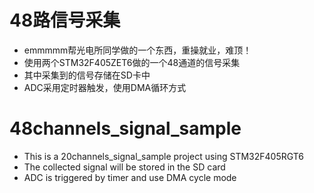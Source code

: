 # 48路信号采集  
* emmmmm帮光电所同学做的一个东西，重操就业，难顶！  
* 使用两个STM32F405ZET6做的一个48通道的信号采集  
* 其中采集到的信号存储在SD卡中  
* ADC采用定时器触发，使用DMA循环方式  
  
# 48channels_signal_sample  
* This is a 20channels_signal_sample project using STM32F405RGT6  
* The collected signal will be stored in the SD card  
* ADC is triggered by timer and use DMA cycle mode  
